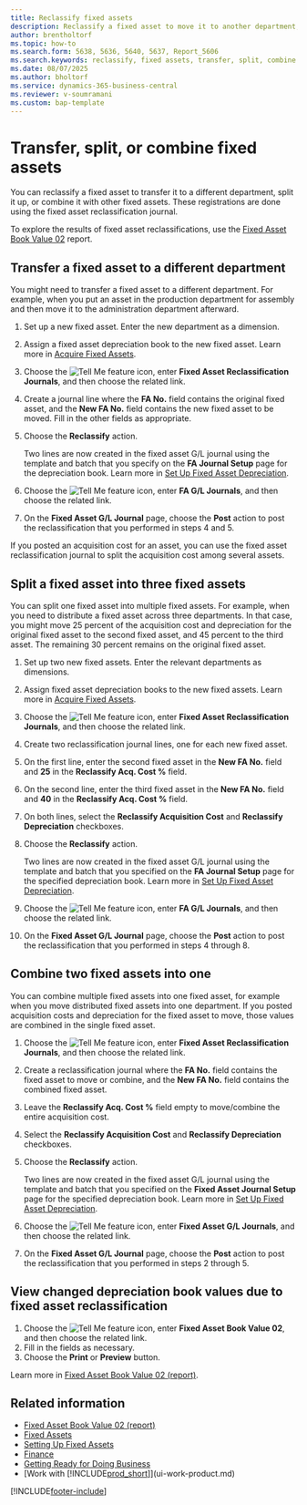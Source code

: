 ```yaml
---
title: Reclassify fixed assets
description: Reclassify a fixed asset to move it to another department, split acquisition cost and depreciation among multiple assets, or combine assets into one.
author: brentholtorf
ms.topic: how-to
ms.search.form: 5638, 5636, 5640, 5637, Report_5606
ms.search.keywords: reclassify, fixed assets, transfer, split, combine
ms.date: 08/07/2025
ms.author: bholtorf
ms.service: dynamics-365-business-central
ms.reviewer: v-soumramani
ms.custom: bap-template
---
```


# Transfer, split, or combine fixed assets

You can reclassify a fixed asset to transfer it to a different department, split it up, or combine it with other fixed assets. These registrations are done using the fixed asset reclassification journal.

To explore the results of fixed asset reclassifications, use the [Fixed Asset Book Value 02](reports/report-5606.md) report.

## Transfer a fixed asset to a different department

You might need to transfer a fixed asset to a different department. For example, when you put an asset in the production department for assembly and then move it to the administration department afterward.  

1. Set up a new fixed asset. Enter the new department as a dimension.  
1. Assign a fixed asset depreciation book to the new fixed asset. Learn more in [Acquire Fixed Assets](fa-how-acquire.md).
1. Choose the ![Tell Me feature](media/ui-search/search_small.png "Tell me what you want to do") icon, enter **Fixed Asset Reclassification Journals**, and then choose the related link.
1. Create a journal line where the **FA No.** field contains the original fixed asset, and the **New FA No.** field contains the new fixed asset to be moved. Fill in the other fields as appropriate.  
1. Choose the **Reclassify** action.

    Two lines are now created in the fixed asset G/L journal using the template and batch that you specify on the **FA Journal Setup** page for the depreciation book. Learn more in [Set Up Fixed Asset Depreciation](fa-how-setup-depreciation.md).
1. Choose the ![Tell Me feature](media/ui-search/search_small.png "Tell me what you want to do") icon, enter **FA G/L Journals**, and then choose the related link.
1. On the **Fixed Asset G/L Journal** page, choose the **Post** action to post the reclassification that you performed in steps 4 and 5.

If you posted an acquisition cost for an asset, you can use the fixed asset reclassification journal to split the acquisition cost among several assets.  

## Split a fixed asset into three fixed assets

You can split one fixed asset into multiple fixed assets. For example, when you need to distribute a fixed asset across three departments. In that case, you might move 25 percent of the acquisition cost and depreciation for the original fixed asset to the second fixed asset, and 45 percent to the third asset. The remaining 30 percent remains on the original fixed asset.

1. Set up two new fixed assets. Enter the relevant departments as dimensions.  
1. Assign fixed asset depreciation books to the new fixed assets. Learn more in [Acquire Fixed Assets](fa-how-acquire.md).
1. Choose the ![Tell Me feature](media/ui-search/search_small.png "Tell me what you want to do") icon, enter **Fixed Asset Reclassification Journals**, and then choose the related link.
1. Create two reclassification journal lines, one for each new fixed asset.
1. On the first line, enter the second fixed asset in the **New FA No.** field and **25** in the **Reclassify Acq. Cost %** field.
1. On the second line, enter the third fixed asset in the **New FA No.** field and **40** in the **Reclassify Acq. Cost %** field.
1. On both lines, select the **Reclassify Acquisition Cost** and **Reclassify Depreciation** checkboxes.
1. Choose the **Reclassify** action.

    Two lines are now created in the fixed asset G/L journal using the template and batch that you specified on the **FA Journal Setup** page for the specified depreciation book. Learn more in [Set Up Fixed Asset Depreciation](fa-how-setup-depreciation.md).
1. Choose the ![Tell Me feature](media/ui-search/search_small.png "Tell me what you want to do") icon, enter **FA G/L Journals**, and then choose the related link.
1. On the **Fixed Asset G/L Journal** page, choose the **Post** action to post the reclassification that you performed in steps 4 through 8.

## Combine two fixed assets into one

You can combine multiple fixed assets into one fixed asset, for example when you move distributed fixed assets into one department. If you posted acquisition costs and depreciation for the fixed asset to move, those values are combined in the single fixed asset.

1. Choose the ![Tell Me feature](media/ui-search/search_small.png "Tell me what you want to do") icon, enter **Fixed Asset Reclassification Journals**, and then choose the related link.
1. Create a reclassification journal where the **FA No.** field contains the fixed asset to move or combine, and the **New FA No.** field contains the combined fixed asset.
1. Leave the **Reclassify Acq. Cost %** field empty to move/combine the entire acquisition cost.  
1. Select the **Reclassify Acquisition Cost** and **Reclassify Depreciation** checkboxes.
1. Choose the **Reclassify** action.

    Two lines are now created in the fixed asset G/L journal using the template and batch that you specified on the **Fixed Asset Journal Setup** page for the specified depreciation book. Learn more in [Set Up Fixed Asset Depreciation](fa-how-setup-depreciation.md).  
1. Choose the ![Tell Me feature](media/ui-search/search_small.png "Tell me what you want to do") icon, enter **Fixed Asset G/L Journals**, and then choose the related link.
1. On the **Fixed Asset G/L Journal** page, choose the **Post** action to post the reclassification that you performed in steps 2 through 5.

## View changed depreciation book values due to fixed asset reclassification

1. Choose the ![Tell Me feature](media/ui-search/search_small.png "Tell me what you want to do") icon, enter **Fixed Asset Book Value 02**, and then choose the related link.
1. Fill in the fields as necessary.
1. Choose the **Print** or **Preview** button.  

Learn more in [Fixed Asset Book Value 02 (report)](reports/report-5606.md).

## Related information

- [Fixed Asset Book Value 02 (report)](reports/report-5606.md)  
- [Fixed Assets](fa-manage.md)  
- [Setting Up Fixed Assets](fa-setup.md)  
- [Finance](finance.md)  
- [Getting Ready for Doing Business](ui-get-ready-business.md)  
- [Work with [!INCLUDE[prod_short](includes/prod_short.md)]](ui-work-product.md)

[!INCLUDE[footer-include](includes/footer-banner.md)]

